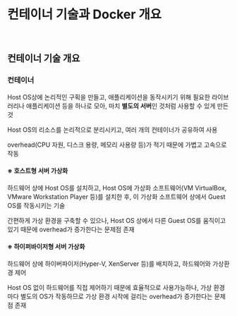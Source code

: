 # 컨테이너 기술과 Docker 개요

<br/>

## 컨테이너 기술 개요
### 컨테이너
Host OS상에 논리적인 구획을 만들고, 애플리케이션을 동작시키기 위해 필요한 라이브러리나 애플리케이션 등을 하나로 모아, 마치 **별도의 서버**인 것처럼 사용할 수 있게 만든 것

Host OS의 리소스를 논리적으로 분리시키고, 여러 개의 컨테이너가 공유하여 사용

overhead(CPU 자원, 디스크 용량, 메모리 사용량 등)가 적기 때문에 가볍고 고속으로 작동

#### ※ 호스트형 서버 가상화
하드웨어 상에 Host OS를 설치하고, Host OS에 가상화 소프트웨어(VM VirtualBox, VMware Workstation Player 등)를 설치한 후, 이 가상화 소프트웨어 상에서 Guest OS를 작동시키는 기술

간편하게 가상 환경을 구축할 수 있으나, Host OS 상에서 다른 Guest OS를 움직이고 있기 때문에 overhead가 증가한다는 문제점 존재

#### ※ 하이퍼바이저형 서버 가상화
하드웨어 상에 하이버파이저(Hyper-V, XenServer 등)를 배치하고, 하드웨어와 가상환경 제어

Host OS 없이 하드웨어를 직접 제어하기 때문에 효율적으로 사용가능하나, 가상 환경마다 별도의 OS가 작동하므로 가상 환경 시작에 걸리는 overhead가 증가한다는 문제점 존재
